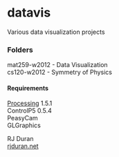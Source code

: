 datavis
==============

Various data visualization projects  

### Folders

mat259-w2012 - Data Visualization  
cs120-w2012 - Symmetry of Physics

#### Requirements  

[Processing](http://processing.org) 1.5.1   
ControlP5 0.5.4  
PeasyCam   
GLGraphics  

RJ Duran  
[rjduran.net](http://rjduran.net)
